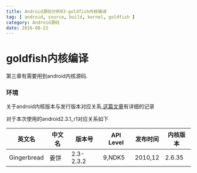 ```yaml
---
title: Android源码分析03-goldfish内核编译
tag: [ android, source, build, kernel, goldfish ]
category: Android源码
date: 2016-08-22
---
```


#  goldfish内核编译

第三章有需要用到android内核源码.

### 环境

关于android内核版本与发行版本对应关系,[这篇文章](http://www.cnblogs.com/qiengo/archive/2012/07/16/2593234.html)有详细的记录

对于本次使用的android2.3.1_r1对应关系如下

| 英文名 | 中文名 | 版本号 | API Level | 发布时间 | 内核版本 |
|-|-|-|-|-|-|
| Gingerbread | 姜饼 | 2.3-2.3.2 | 9,NDK5 | 2010,12 | 2.6.35 |


